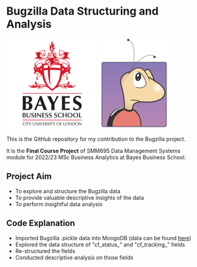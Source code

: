 # Bugzilla Data Structuring and Analysis
<img src="images/cover2.png" alt="drawing" height="240"/> <img src="images/cover.png" alt="drawing" height="240"/>

This is the GitHub repository for my contribution to the Bugzilla project.

It is the **Final Course Project** of SMM695 Data Management Systems module for 2022/23 MSc Business Analytics at Bayes Business School.

## Project Aim
- To explore and structure the Bugzilla data
- To provide valuable descriptive insights of the data
- To perform insightful data analysis

## Code Explanation
- Imported Bugzilla .pickle data into MongoDB (data can be found [here](https://mycuhk-my.sharepoint.com/:u:/g/personal/1155109873_link_cuhk_edu_hk/ET6MS1KYkMVKhp2i_eKCd5QBiTNzBYcG-zkHWh48ewtoDQ?e=wg5Kuk))
- Explored the data structure of "cf_status_" and "cf_tracking_" fields
- Re-structured the fields
- Conducted descriptive analysis on those fields
